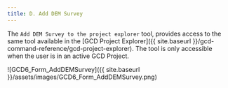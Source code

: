 ```yaml
---
title: D. Add DEM Survey
---
```


The `Add DEM Survey to the project explorer` tool, provides access to the same tool available in the [GCD Project Explorer]({{ site.baseurl }}/gcd-command-reference/gcd-project-explorer). The tool is only accessible when the user is in an active GCD Project. 

![GCD6_Form_AddDEMSurvey]({{ site.baseurl }}/assets/images/GCD6_Form_AddDEMSurvey.png)

